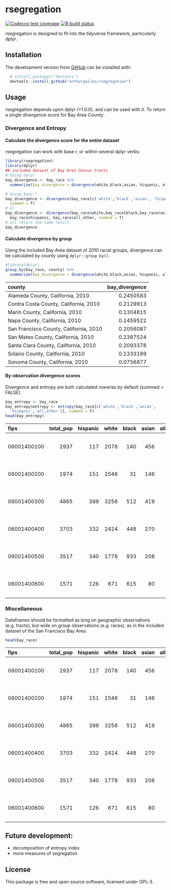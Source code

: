 
<!-- README.md is generated from README.Rmd. Please edit that file -->

# rsegregation

<!-- badges: start -->

[![Codecov test
coverage](https://codecov.io/gh/arthurgailes/rsegregation/branch/master/graph/badge.svg)](https://codecov.io/gh/arthurgailes/rsegregation?branch=master)
[![R build
status](https://github.com/arthurgailes/rsegregation/workflows/R-CMD-check/badge.svg)](https://github.com/arthurgailes/rsegregation/actions)
<!-- badges: end -->

rsegregation is designed to fit into the tidyverse framework,
particularly dplyr.

## Installation

<!--
You can install the released version of rsegregation from [CRAN](https://CRAN.R-project.org) with:

``` r
install.packages("rsegregation")
```
-->

The development version from [GitHub](https://github.com/) can be
installed with:

``` r
  # install.packages("devtools")
  devtools::install_github("arthurgailes/rsegregation")
```

## Usage

rsegregation depends upon dplyr (\>1.0.0), and can be used with it. To
return a single divergence score for Bay Area County:

### Divergence and Entropy

#### Calculate the divergence score for the entire dataset

rsegregation can work with base r, or within several dplyr verbs:

``` r
library(rsegregation)
library(dplyr)
## included dataset of Bay Area Census tracts
# Using dplyr
bay_divergence <- bay_race %>% 
  summarize(bay_divergence = divergence(white,black,asian, hispanic, all_other), summed = T)

# Using base r
bay_divergence <- divergence(bay_race[c('white','black','asian', 'hispanic', 'all_other')], 
  summed = T)
# or
bay_divergence <- divergence(bay_race$white,bay_race$black,bay_race$asian, 
  bay_race$hispanic, bay_race$all_other, summed = T)
# all return the same result:
bay_divergence
```

#### Calculate divergence by group

Using the included Bay Area dataset of 2010 racial groups, divergence
can be calculated by county using `dplyr::group_by()`.

``` r
#library(dplyr)
group_by(bay_race, county) %>% 
  summarize(bay_divergence = divergence(white,black,asian, hispanic, all_other, summed = T))
```

<div class="kable-table">

| county                                 | bay\_divergence |
| :------------------------------------- | --------------: |
| Alameda County, California, 2010       |       0.2450583 |
| Contra Costa County, California, 2010  |       0.2129913 |
| Marin County, California, 2010         |       0.1304815 |
| Napa County, California, 2010          |       0.1459522 |
| San Francisco County, California, 2010 |       0.2056087 |
| San Mateo County, California, 2010     |       0.2387524 |
| Santa Clara County, California, 2010   |       0.2093378 |
| Solano County, California, 2010        |       0.1333189 |
| Sonoma County, California, 2010        |       0.0756877 |

</div>

#### By-observation divergence scores

Divergence and entropy are both calculated rowwise by default (summed =
FALSE).

``` r
bay_entropy <- bay_race
bay_entropy$entropy <- entropy(bay_race[c('white','black','asian',
  'hispanic','all_other')], summed = F)
head(bay_entropy)
```

<div class="kable-table">

| fips        | total\_pop | hispanic | white | black | asian | all\_other | county                           |   entropy |
| :---------- | ---------: | -------: | ----: | ----: | ----: | ---------: | :------------------------------- | --------: |
| 06001400100 |       2937 |      117 |  2078 |   140 |   456 |        146 | Alameda County, California, 2010 | 0.9566644 |
| 06001400200 |       1974 |      151 |  1546 |    31 |   146 |        100 | Alameda County, California, 2010 | 0.7969746 |
| 06001400300 |       4865 |      399 |  3256 |   512 |   419 |        279 | Alameda County, California, 2010 | 1.0859266 |
| 06001400400 |       3703 |      332 |  2424 |   448 |   270 |        229 | Alameda County, California, 2010 | 1.1121719 |
| 06001400500 |       3517 |      340 |  1778 |   933 |   208 |        258 | Alameda County, California, 2010 | 1.2816122 |
| 06001400600 |       1571 |      126 |   671 |   615 |    80 |         79 | Alameda County, California, 2010 | 1.2348325 |

</div>

### Miscellaneous

Dataframes should be formatted as long on geographic observations
(e.g. tracts), but wide on group observations (e.g. races), as in the
included dataset of the San Francisco Bay
Area.

``` r
head(bay_race)
```

<div class="kable-table">

| fips        | total\_pop | hispanic | white | black | asian | all\_other | county                           |
| :---------- | ---------: | -------: | ----: | ----: | ----: | ---------: | :------------------------------- |
| 06001400100 |       2937 |      117 |  2078 |   140 |   456 |        146 | Alameda County, California, 2010 |
| 06001400200 |       1974 |      151 |  1546 |    31 |   146 |        100 | Alameda County, California, 2010 |
| 06001400300 |       4865 |      399 |  3256 |   512 |   419 |        279 | Alameda County, California, 2010 |
| 06001400400 |       3703 |      332 |  2424 |   448 |   270 |        229 | Alameda County, California, 2010 |
| 06001400500 |       3517 |      340 |  1778 |   933 |   208 |        258 | Alameda County, California, 2010 |
| 06001400600 |       1571 |      126 |   671 |   615 |    80 |         79 | Alameda County, California, 2010 |

</div>

## Future development:

  - decomposition of entropy index
  - more measures of segregation

## License

This package is free and open source software, licensed under GPL-3.

